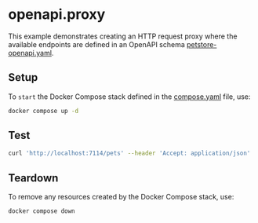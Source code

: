 # openapi.proxy

This example demonstrates creating an HTTP request proxy where the available endpoints are defined in an OpenAPI schema [petstore-openapi.yaml](./petstore-openapi.yaml).

## Setup

To `start` the Docker Compose stack defined in the [compose.yaml](compose.yaml) file, use:

```bash
docker compose up -d
```

## Test

```bash
curl 'http://localhost:7114/pets' --header 'Accept: application/json'
```

## Teardown

To remove any resources created by the Docker Compose stack, use:

```bash
docker compose down
```
